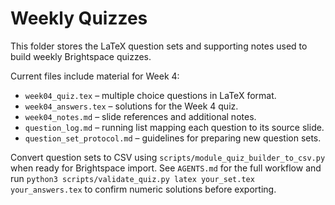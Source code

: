 # Weekly Quizzes

This folder stores the LaTeX question sets and supporting notes used to build weekly Brightspace quizzes.

Current files include material for Week&nbsp;4:

- `week04_quiz.tex` – multiple choice questions in LaTeX format.
- `week04_answers.tex` – solutions for the Week&nbsp;4 quiz.
- `week04_notes.md` – slide references and additional notes.
- `question_log.md` – running list mapping each question to its source slide.
- `question_set_protocol.md` – guidelines for preparing new question sets.

Convert question sets to CSV using `scripts/module_quiz_builder_to_csv.py` when ready for Brightspace import. See `AGENTS.md` for the full workflow and run `python3 scripts/validate_quiz.py latex your_set.tex your_answers.tex` to confirm numeric solutions before exporting.
